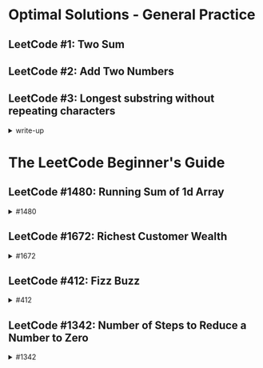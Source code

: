 # Optimal Solutions - General Practice

## LeetCode #1: Two Sum

## LeetCode #2: Add Two Numbers

## LeetCode #3: Longest substring without repeating characters

<details>
  <summary>write-up</summary>

Given a string s, find the length of the longest
substring without repeating characters.

```
Example 1:
Input: s = "abcabcbb"
Output: 3
Explanation: The answer is "abc", with the length of 3.
```

```
Example 2:
Input: s = "bbbbb"
Output: 1
Explanation: The answer is "b", with the length of 1.
```

```
Example 3:
Input: s = "pwwkew"
Output: 3
Explanation: The answer is "wke", with the length of 3.
Notice that the answer must be a substring, "pwke" is a subsequence and not a substring.
```

#### Constraints:

0 <= s.length <= 5 \* 10^4

s consists of English letters, digits, symbols and spaces.

### a.k.a. Sliding Window

#### Explanation

The optimal solution is to use a hash set ... and a "sliding window".

##### Sliding Window

The idea is to have a sliding window.

So if the given string is "abcabcbb"

At first we will have a window of --> 'a' (_the window are the values currently stored in the set_)

Then we add 'b' --> 'ab'

Then we add 'c' --> 'abc'

Then we add 'a' --> 'abca'. When we reach the repeating 'a' character we remove the first duplicate 'a' (_from the left_), leaving us with 'bca'.

Then we add 'b' --> 'bcab', again remove repeats from the left side, leaving us with 'cab'

Then we add 'c' to the right --> 'cabc', and once again remove duplicates from the left, leaving us with 'abc'.

Now the interesting part, we will add the next 'b' giving us 'abcb', we need to remove characters from the left until we remove the duplicate. So first we remove 'a' --> bcb, then 'b' --> 'cb'. Leaving us with 'cb'.

Then we add the next 'b' --> 'cbb', once again start removing letters from the left until we remove the duplicate so 'cbb' becomes --> 'bb' --> 'b'.

So in the end we are left with only 'b' in the set.

But we should have been keeping track of the longest substring for each pass. which was 'abc' --> length of 3.

##### Step-by-step

Given: 'abcabcbb'

Start: ''

Step 1: '' add 'a' --> 'a'

Step 2: 'a' add 'b' --> 'ab'

Step 3: 'ab' add 'c' --> 'abc'

Step 4: 'abc' add 'a' --> 'abca' remove up to duplicate 'a' --> 'bca'

Step 5: 'bca' add 'b' --> 'bcab' remove up to duplicate 'b' --> 'cab'

Step 6: 'cab' add 'c' --> 'cabc' remove up to duplicate 'c' --> 'abc'

Step 7: 'abc' add 'b' --> 'abcb' remove up to duplicate 'b' --> 'cb'

Step 8: 'cb' add 'b' --> 'cbb' remove up to duplicate 'b' --> 'b'

##### C#

```
    public class OptimalSolution
    {
        public int LengthOfLongestSubstring(string s)
        {
            var charSet = new HashSet<char>();
            int left = 0, maxLength = 0;

            for (int right = 0; right < s.Length; right++)
            {
                while (charSet.Contains(s[right]))
                {
                    charSet.Remove(s[left++]);
                }

                charSet.Add(s[right]);
                maxLength = Math.Max(maxLength, right - left + 1);
            }

            return maxLength;
        }
    }
```

##### Python

```
class Solution:
  def lengthOfLongestSubstring(self, s: str) -> int:
    charSet = set()
    l = 0
    res = 0

    for r in range(len(s)):
      while s[r] in charSet:
        charSet.remove(s[l])
        l += 1
      charSet.add(s[r])
      res = max(res, r - l + 1)
    return res
```

</details>

# The LeetCode Beginner's Guide

## LeetCode #1480: Running Sum of 1d Array

<details>
  <Summary>#1480</Summary>

### Overview

Given an array `nums`. We define a running sum of an array as `runningSum[i] = sum(nums[0]…nums[i])`.

Return the running sum of `nums`.

#### Example 1:

```
Input: nums = [1,2,3,4]
Output: [1,3,6,10]
Explanation: Running sum is obtained as follows: [1, 1+2, 1+2+3, 1+2+3+4].
```

#### Example 2:

```
Input: nums = [1,1,1,1,1]
Output: [1,2,3,4,5]
Explanation: Running sum is obtained as follows: [1, 1+1, 1+1+1, 1+1+1+1, 1+1+1+1+1].
```

#### Example 3:

```
Input: nums = [3,1,2,10,1]
Output: [3,4,6,16,17]
```

#### Constraints

1 <= nums.length <= 1000

-10^6 <= nums[i] <= 10^6

### Explanation

#### LeetCode Video Solution

##### Java

```
class Solution {
  public int[] runningSum(int[] nums) {
    int[] results = new int[nums.length];
    results[0] = nums[0];

    for (int i = 1; i < nums.length; i++) {
      results[i] = nums[i] + results[i-1];
    }

    return results;
  }

  //time complexity = O(n)
  //space complexity = O(1)
}
```

Time Complexity: O(n)

Space Complexity: O(1) --> constant

##### Alternative Solution

This solution makes it so that we don't need to create a new array. We will overwrite the input array.

Overwritten Input Complexity:

Time Complexity: O(n)

Space Complexity: O(1)

```
class Solution {
  public int[] runningSum(int[] nums) {
    for (int i = 1; i < nums.length; i++) {
      nums[i] += nums[i-1];
    }

    return nums;
  }

  //time complexity = O(n)
  //space complexity = O(1)
}
```

Comments suggest the in-place version is poor practice because the method caller may not expect you to alter the values you are giving them. If the language passes this data by reference you may cause un-expected side effects by altering the values.

</details>

## LeetCode #1672: Richest Customer Wealth

<details>
  <summary>#1672</summary>

### Overview

You are given an `m x n` integer grid `accounts` where `accounts[i][j]` is the amount of money the `i​​​​​​​​​​​th`​​​​ customer has in the `j​​​​​​​​​​​th`​​​​ bank. Return the **wealth** that the richest customer has.

A customer's **wealth** is the amount of money they have in all their bank accounts. The richest customer is the customer that has the maximum **wealth**.

#### Example 1:

```
Input: accounts = [[1,2,3],[3,2,1]]
Output: 6
Explanation:
1st customer has wealth = 1 + 2 + 3 = 6
2nd customer has wealth = 3 + 2 + 1 = 6
Both customers are considered the richest with a wealth of 6 each, so return 6.
```

#### Example 2:

```
Input: accounts = [[1,5],[7,3],[3,5]]
Output: 10
Explanation:
1st customer has wealth = 6
2nd customer has wealth = 10
3rd customer has wealth = 8
The 2nd customer is the richest with a wealth of 10.
```

#### Example 3:

```
Input: accounts = [[2,8,7],[7,1,3],[1,9,5]]
Output: 17
```

#### Constraints:

m == accounts.length

n == accounts[i].length

1 <= m, n <= 50

1 <= accounts[i][j] <= 100

### Explanation

Can imagine as a matrix/grid.

![grid](./1672/images/grid-matrix.png)

#### LeetCode Video Solution

Time Complexity: O(n x m)

Space Complexity: O(1)

```
class Solution {
  public int maximumWealth(int[][] accounts) {
    int maxWealthSoFar = 0;

    for (int[] customer: accounts) {
      int currentCustomerWealth = 0;

      for (int bank: customer) {
        currentCustomerWealth += bank;
      }

      maxWealthSoFar = Math.max(maxWealthSoFar, currentCustomerWealth);
    }

    return maxWealthSoFar;
  }

  //Time Complexity: O(n x m)
  //Space Complexity: O(1)
}
```

##### Analysis

It's still just two for loops. I'm really surprised there isn't a more optimal solution. I would have expected there to be a way to avoid two for loops since it causes a O(n^2) or O(n \* m).

</details>

## LeetCode #412: Fizz Buzz

<details>
<summary>#412</summary>

### Overview

Given an integer `n`, return a string array `answer` (_1-indexed_) where:

`answer[i] == "FizzBuzz"` if `i` is divisible by `3` and `5`.

`answer[i] == "Fizz"` if `i` is divisible by `3`.

`answer[i] == "Buzz"` if `i` is divisible by `5`.

`answer[i] == i` (as a string) if none of the above conditions are true.

#### Example 1:

Input: n = 3

Output: ["1","2","Fizz"]

#### Example 2:

Input: n = 5

Output: ["1","2","Fizz","4","Buzz"]

#### Example 3:

Input: n = 15

Output: ["1","2","Fizz","4","Buzz","Fizz","7","8","Fizz","Buzz","11","Fizz","13","14","FizzBuzz"]

#### Constraints:

1 <= n <= 10^4

### Explanation

Time Complexity: O(n)

Space Complexity: O(1) --> only 1 because the space we are using is not used in the calculation only for output.

#### LeetCode Video Solution

```
class Solution {
  public List<String> fizzBuzz(int n) {
    List<String> answer = new ArrayList<>(n);

    for (int i = 1; i <= n; i++) {
      boolean divisibleBy3 = i % 3 == 0;
      boolean divisibleBy5 = i % 5 == 0;

      if (divisibleBy3 && divisibleBy5) {
        answer.add("FizzBuzz");
      } else if (divisibleBy3) {
        answer.add("Fizz");
      } else if (divisibleBy5) {
        answer.add("Buzz");
      } else {
        answer.add(String.valueOf(i));
      }
    }

    return answer;

    //Time Complexity: O(n)
    //Space Complexity: O(1)
  }
}
```

#### String Concatenation Approach

Time Complexity: O(n)

Space Complexity: O(1)

```
class Solution {
  public List<String> fizzBuzz(int n) {
    List<String> answer = new ArrayList<>(n);

    for (int i = 1; i <= n; i++) {
      boolean divisibleBy3 = i % 3 == 0;
      boolean divisibleBy5 = i % 5 == 0;

      String currStr = "";

      if (divisibleBy3) {
        currStr += "Fizz";
      }

      if (divisibleBy5) {
        currStr += "Buzz";
      }

      if (currStr.isEmpty()) {
        currStr += String.valueOf(i);
      }

      answer.add(currStr);
    }

    return answer;

    //Time Complexity: O(n)
    //Space Complexity: O(1)
  }
}
```

</details>

## LeetCode #1342: Number of Steps to Reduce a Number to Zero

<details>
<summary>#1342</summary>

### Overview

Given an integer `num`, return _the number of steps to reduce it to zero_.

In one step, if the current number is even, you have to divide it by `2`, otherwise, you have to subtract `1` from it.

#### Example 1:

**Input:** num = 14

**Output:** 6

**Explanation:**

Step 1) 14 is even; divide by 2 and obtain 7.

Step 2) 7 is odd; subtract 1 and obtain 6.

Step 3) 6 is even; divide by 2 and obtain 3.

Step 4) 3 is odd; subtract 1 and obtain 2.

Step 5) 2 is even; divide by 2 and obtain 1.

Step 6) 1 is odd; subtract 1 and obtain 0.

#### Example 2:

**Input:** num = 8

**Output:** 4

**Explanation:**

Step 1) 8 is even; divide by 2 and obtain 4.

Step 2) 4 is even; divide by 2 and obtain 2.

Step 3) 2 is even; divide by 2 and obtain 1.

Step 4) 1 is odd; subtract 1 and obtain 0.

#### Example 3:

**Input:** num = 123

**Output:** 12

#### Constraints:

0 <= num <= 10^6

### Explanation

6 / 2 = 3 --> halfing step

3 - 1 = 2 --> subtracting step

2 / 2 = 1

1 - 1 = 0

input: 6; output: 4

Time Complexity: O(logn)

**30** _15_ **14** _7_ **6** _3_ **2** _1_ 0

**halfing steps** _subtracting steps_

logn + logn

![timeComplexity](./1342/images/timeComplexity.png)

Space Complexity: O(1)

We do not create a data structure proportional in size to the size of our input

#### LeetCode Video Soltuion

```
class Solution {
  public int numberOfSteps(int num) {
    int steps = 0;

    while (num > 0) {
      if (num % 2 == 0) {
        num /= 2;
      } else
      {
        num--;
      }

      steps++;
    }

    return steps;
  }

  //Time Complexity = O(logn)
  //Space Complexity = O(1)
}
```

#### Bitwise Approach

This does not improve time or space complexity.

Alt way of thinking, may help with other problems.

- Binary representation of integers

- Bitwise Shift Operators

- Bitwise Logical Operators

- Bitmasks

Advanced Concepts
![advancedConcepts](./1342/images/advancedConcepts.png)

Binary Rep Of Ints
![binaryRepOfInts](./1342/images/binaryRepOfInts.png)

Convert To Decimal
![convertToDecimal](./1342/images/convertToDecimal.png)

Half in Binary Shift Right
![halfInBinaryShiftRight](./1342/images/halfInBinaryShiftRight.png)

Odd in binary rightmost has value of 1
![oddInBinaryRightmostHas1](./1342/images//oddInBinaryRightmostIs1.png)

Bitwise operators
![bitwiseOperators](./1342/images/bitwiseOperators.png)

What bitwise ops do
![bitwiseOpsDo](./1342/images/whatBitwiseOpDoes.png)
Time Complexity O(logn)

Mirror Bool Ops
![mirror](./1342/images/mirrorBoolOps.png)

Differences
![diffs](./1342/images/diffs.png)
![diffs2](./1342/images/diffs2.png)

Bitmask
![bitmask](./1342/images/bitmask.png)

Our bitmask to check even/odd
![ourbitmask](./1342/images/ourbitmask.png)

if value in num is 0, we get 0 and if num is 1 we get num. So depends on value in rightmost position due to our bitmask being 00000001. The bitmask 0 positions are not checked, only where the bitmask has a 1 is the corresponding value checked in our num value.

Space Complexity O(1)

```
class Soltuion {
  public int numberOfSteps(int num) {
    int steps = 0;

    while (num > 0) {
      //Before we used num % 2
      if ((num & 1) == 0) { //num: xxxxxx0 & bitmask: 0000001
        //Before we used num /= 2
        num >>= 1; //num = num >> 1;
      } else
      {
        num--;
      }

      steps++;
    }

    return steps;
  }

  //Time Complexity = O(logn)
  //Space Complexity = O(1)
}
```

</details>
